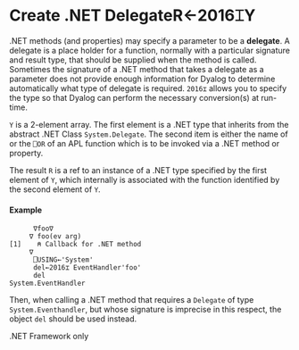 




<h1 class="heading"><span class="name">Create .NET Delegate</span><span class="command">R←2016⌶Y</span></h1>

.NET methods (and properties) may specify a parameter to be a **delegate**. A delegate is a place holder for a function, normally with a particular signature and result type, that should be  supplied when the method is called. Sometimes the signature of a .NET method that takes a delegate as a parameter does not provide enough information for Dyalog to determine automatically what type of  delegate is required. `2016⌶` allows you to specify the type so that Dyalog can perform the necessary conversion(s) at run-time.



`Y` is a 2-element array. The first element is a .NET type that inherits from the abstract .NET Class `System.Delegate`. The second item is either the name of or the `⎕OR` of an APL function which is to be invoked via a .NET method or property.


The result `R` is a ref to an instance of a .NET type specified by the first element of `Y`, which internally is associated with the function identified by the second element of `Y`.


#### Example
```apl
      ∇foo∇
     ∇ foo(ev arg)
[1]    ⍝ Callback for .NET method
     ∇
      ⎕USING←'System'
      del←2016⌶ EventHandler'foo'
      del
System.EventHandler

```


Then, when calling a .NET method that requires a `Delegate` of type `System.Eventhandler`, but whose signature is imprecise in this respect, the object `del` should be used instead.



.NET Framework only


